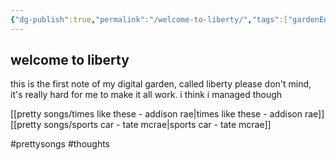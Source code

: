 ```yaml
---
{"dg-publish":true,"permalink":"/welcome-to-liberty/","tags":["gardenEntry"],"created":"2025-06-19T13:28:42.565-05:00"}
---
```


welcome to liberty
---

this is the first note of my digital garden, called liberty
please don't mind, it's really hard for me to make it all work. i think i managed though 

[[pretty songs/times like these - addison rae\|times like these - addison rae]]
[[pretty songs/sports car - tate mcrae\|sports car - tate mcrae]]

#prettysongs
#thoughts
